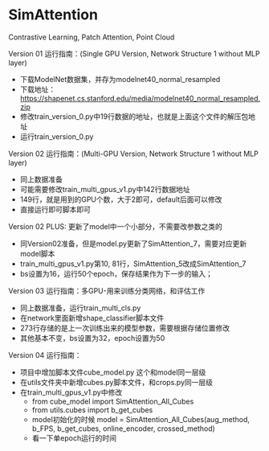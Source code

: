 # SimAttention
Contrastive Learning,  Patch Attention,  Point Cloud

Version 01 运行指南：(Single GPU Version, Network Structure 1 without MLP layer)

- 下载ModelNet数据集，并存为modelnet40_normal_resampled
- 下载地址： https://shapenet.cs.stanford.edu/media/modelnet40_normal_resampled.zip
- 修改train_version_0.py中19行数据的地址，也就是上面这个文件的解压包地址
- 运行train_version_0.py

Version 02 运行指南：(Multi-GPU Version, Network Structure 1 without MLP layer)
- 同上数据准备
- 可能需要修改train_multi_gpus_v1.py中142行数据地址
- 149行，就是用到的GPU个数，大于2即可，default后面可以修改
- 直接运行即可脚本即可

Version 02 PLUS: 更新了model中一个小部分，不需要改参数之类的
- 同Version02准备，但是model.py更新了SimAttention_7，需要对应更新model脚本
- train_multi_gpus_v1.py第10, 81行，SimAttention_5改成SimAttention_7
- bs设置为16，运行50个epoch，保存结果作为下一步的输入；

Version 03 运行指南：多GPU-用来训练分类网络，和评估工作
- 同上数据准备，运行train_multi_cls.py
- 在network里面新增shape_classifier脚本文件
- 273行存储的是上一次训练出来的模型参数，需要根据存储位置修改
- 其他基本不变，bs设置为32，epoch设置为50

Version 04 运行指南：
- 项目中增加脚本文件cube_model.py 这个和model同一层级
- 在utils文件夹中新增cubes.py脚本文件，和crops.py同一层级
- 在train_multi_gpus_v1.py中修改
  - from cube_model import SimAttention_All_Cubes
  - from utils.cubes import b_get_cubes
  - model初始化的时候 model = SimAttention_All_Cubes(aug_method, b_FPS, b_get_cubes, online_encoder, crossed_method)
  - 看一下单epoch运行的时间
